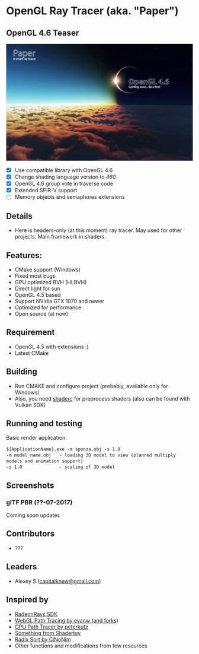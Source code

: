 # OpenGL Ray Tracer (aka. "Paper")

## OpenGL 4.6 Teaser

<img src="logo/opengl46.png" alt="OpenGL46" width="960"/>

- [x] Use compatible library with OpenGL 4.6
- [x] Change shading language version to *460*
- [x] OpenGL 4.6 group vote in traverse code
- [x] Extended SPIR-V support
- [ ] Memory objects and semaphores extensions

## Details

- Here is headers-only (at this moment) ray tracer. May used for other projects. Main framework in shaders.

## Features: 

- CMake support (Windows)
- Fixed most bugs
- GPU optimized BVH (HLBVH)
- Direct light for sun
- OpenGL 4.5 based
- Support NVidia GTX 1070 and newer
- Optimized for performance
- Open source (at now)

## Requirement

- OpenGL 4.5 with extensions :)
- Latest CMake

## Building 

- Run CMAKE and configure project (probably, available only for Windows)
- Also, you need [shaderc](https://github.com/google/shaderc) for preprocess shaders (also can be found with Vulkan SDK)

## Running and testing

Basic render application: 

```
${ApplicationName}.exe -m sponza.obj -s 1.0
-m model_name.obj   - loading 3D model to view (planned multiply models and animation support)
-s 1.0              - scaling of 3D model
```

## Screenshots

### glTF PBR (??-07-2017)

Coming soon updates

## Contributors

- ???

## Leaders

- Alexey S (capitalknew@gmail.com)

## Inspired by

- [RadeonRays SDK](https://github.com/GPUOpen-LibrariesAndSDKs/RadeonRays_SDK)
- [WebGL Path Tracing by evanw (and forks)](https://github.com/evanw/webgl-path-tracing)
- [GPU Path Tracer by peterkutz](https://github.com/peterkutz/GPUPathTracer)
- [Something from Shadertoy](https://www.shadertoy.com/)
- [Radix Sort by CiNoNim](https://github.com/cNoNim/radix-sort)
- Other functions and modifications from few resources
